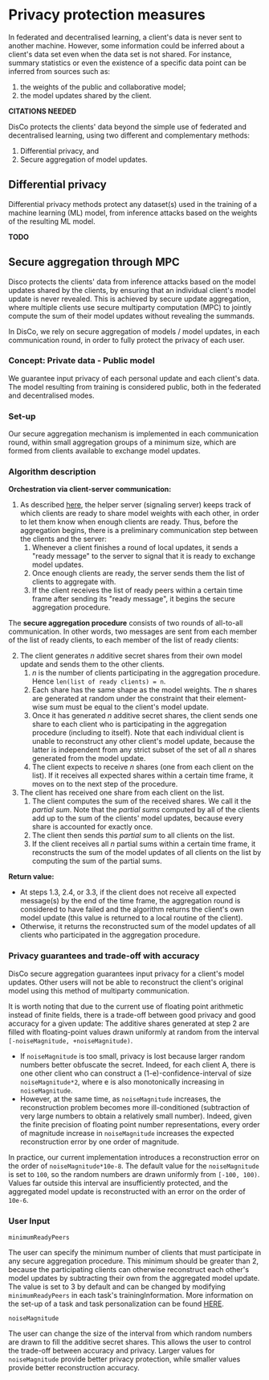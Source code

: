 # Privacy protection measures

In federated and decentralised learning, a client's data is never sent to another machine. However, some information could be inferred about a client's data set even when the data set is not shared. For instance, summary statistics or even the existence of a specific data point can be inferred from sources such as:
1. the weights of the public and collaborative model;
2. the model updates shared by the client.

**CITATIONS NEEDED**

DisCo protects the clients' data beyond the simple use of federated and decentralised learning, using two different and complementary methods: 
1. Differential privacy, and
2. Secure aggregation of model updates.

## Differential privacy

Differential privacy methods protect any dataset(s) used in the training of a machine learning (ML) model, from inference attacks based on the weights of the resulting ML model.

**TODO**

## Secure aggregation through MPC

Disco protects the clients' data from inference attacks based on the model updates shared by the clients, by ensuring that an individual client's model update is never revealed. This is achieved by secure update aggregation, where multiple clients use secure multiparty computation (MPC) to jointly compute the sum of their model updates without revealing the summands.

In DisCo, we rely on secure aggregation of models / model updates, in each communication round, in order to fully protect the privacy of each user. 

### Concept: Private data - Public model

We guarantee input privacy of each personal update and each client's data. 
The model resulting from training is considered public, both in the federated and decentralised modes.

### Set-up

Our secure aggregation mechanism is implemented in each communication round, within small aggregation groups of a minimum size, which are formed from clients available to exchange model updates. 

### Algorithm description

**Orchestration via client-server communication:**
1. As described [here](./ARCHITECTURE.md#server), the helper server (signaling server) keeps track of which clients are ready to share model weights with each other, in order to let them know when enough clients are ready.
Thus, before the aggregation begins, there is a preliminary communication step between the clients and the server:
   1. Whenever a client finishes a round of local updates, it sends a "ready message" to the server to signal that it is ready to exchange model updates.
   2. Once enough clients are ready, the server sends them the list of clients to aggregate with.
   3. If the client receives the list of ready peers within a certain time frame after sending its "ready message", it begins the secure aggregation procedure.

The **secure aggregation procedure** consists of two rounds of all-to-all communication. In other words, two messages are sent from each member of the list of ready clients, to each member of the list of ready clients:

2. The client generates *n* additive secret shares from their own model update and sends them to the other clients.
   1. *n* is the number of clients participating in the aggregation procedure. Hence `len(list of ready clients) = n`.
   2. Each share has the same shape as the model weights. The *n* shares are generated at random under the constraint that their element-wise sum must be equal to the client's model update.
   3. Once it has generated *n* additive secret shares, the client sends one share to each client who is participating in the aggregation procedure (including to itself). Note that each individual client is unable to reconstruct any other client's model update, because the latter is independent from any strict subset of the set of all *n* shares generated from the model update.
   4. The client expects to receive *n* shares (one from each client on the list). If it receives all expected shares within a certain time frame, it moves on to the next step of the procedure.
3. The client has received one share from each client on the list.
   1. The client computes the sum of the received shares. We call it the _partial sum_. Note that the _partial sums_ computed by all of the clients add up to the sum of the clients' model updates, because every share is accounted for exactly once.
   2. The client then sends this _partial sum_ to all clients on the list.
   3. If the client receives all *n* partial sums within a certain time frame, it reconstructs the sum of the model updates of all clients on the list by computing the sum of the partial sums.

**Return value:**
- At steps 1.3, 2.4, or 3.3, if the client does not receive all expected message(s) by the end of the time frame, the aggregation round is considered to have failed and the algorithm returns the client's own model update (this value is returned to a local routine of the client).
- Otherwise, it returns the reconstructed sum of the model updates of all clients who participated in the aggregation procedure.

### Privacy guarantees and trade-off with accuracy

DisCo secure aggregation guarantees input privacy for a client's model updates. Other users will not be able to reconstruct the client's original model using this method of multiparty communication. 

It is worth noting that due to the current use of floating point arithmetic instead of finite fields, there is a trade-off between good privacy and good accuracy for a given update:
The additive shares generated at step 2 are filled with floating-point values drawn uniformly at random from the interval `[-noiseMagnitude, +noiseMagnitude)`.
- If `noiseMagnitude` is too small, privacy is lost because larger random numbers better obfuscate the secret. Indeed, for each client A, there is one other client who can construct a (1-e)-confidence-interval of size `noiseMagnitude*2`, where e is also monotonically increasing in `noiseMagnitude`.
- However, at the same time, as `noiseMagnitude` increases, the reconstruction problem becomes more ill-conditioned (subtraction of very large numbers to obtain a relatively small number). Indeed, given the finite precision of floating point number representations, every order of magnitude increase in `noiseMagnitude` increases the expected reconstruction error by one order of magnitude.

In practice, our current implementation introduces a reconstruction error on the order of `noiseMagnitude*10e-8`. The default value for the `noiseMagnitude` is set to `100`, so the random numbers are drawn uniformly from `[-100, 100)`.
Values far outside this interval are insufficiently protected, and the aggregated model update is reconstructed with an error on the order of `10e-6`.

### User Input

`minimumReadyPeers`

The user can specify the minimum number of clients that must participate in any secure aggregation procedure. This minimum should be greater than 2, because the participating clients can otherwise reconstruct each other's model updates by subtracting their own from the aggregated model update.
The value is set to 3 by default and can be changed by modifying `minimumReadyPeers` in each task's trainingInformation. More information on the set-up of a task and task personalization
can be found [HERE](TASK.md).

`noiseMagnitude`

The user can change the size of the interval from which random numbers are drawn to fill the additive secret shares.
This allows the user to control the trade-off between accuracy and privacy.
Larger values for `noiseMagnitude` provide better privacy protection, while smaller values provide better reconstruction accuracy.
